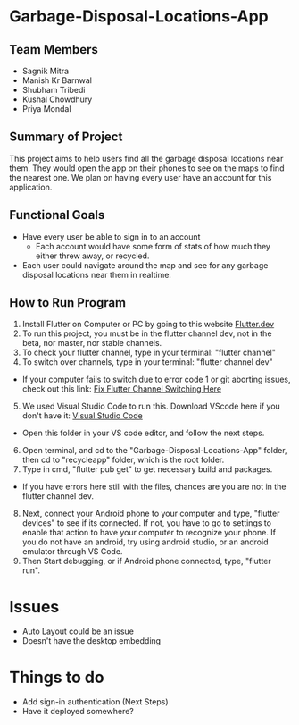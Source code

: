 # Garbage-Disposal-Locations-App 
## Team Members
- Sagnik Mitra
- Manish Kr Barnwal
- Shubham Tribedi
- Kushal Chowdhury
- Priya Mondal

## Summary of Project
This project aims to help users find all the garbage disposal locations near them. They would open the app on their phones to see on the maps to find the nearest one.
We plan on having every user have an account for this application.

## Functional Goals
- Have every user be able to sign in to an account
  - Each account would have some form of stats of how much they either threw away, or recycled.
- Each user could navigate around the map and see for any garbage disposal locations near them in realtime.

## How to Run Program
1. Install Flutter on Computer or PC by going to this website [Flutter.dev](https://flutter.dev/docs/get-started/install)
2. To run this project, you must be in the flutter channel dev, not in the beta, nor master, nor stable channels.
3. To check your flutter channel, type in your terminal: "flutter channel"
4. To switch over channels, type in your terminal: "flutter channel dev"
  - If your computer fails to switch due to error code 1 or git aborting issues, check out this link: [Fix Flutter Channel Switching Here](https://stackoverflow.com/questions/61659910/flutter-error-unable-to-create-dart-snapshot-for-flutter-tool/62140885#62140885?newreg=deb25020c7d1466b8370c7017491bda3)
5. We used Visual Studio Code to run this. Download VScode here if you don't have it: [Visual Studio Code](https://code.visualstudio.com/download)
  - Open this folder in your VS code editor, and follow the next steps.
6. Open terminal, and cd to the "Garbage-Disposal-Locations-App" folder, then cd to "recycleapp" folder, which is the root folder.
7. Type in cmd, "flutter pub get" to get necessary build and packages.
  - If you have errors here still with the files, chances are you are not in the flutter channel dev.
8. Next, connect your Android phone to your computer and type, "flutter devices" to see if its connected. If not, you have to go to settings to enable that action to have your computer to recognize your phone. If you do not have an android, try using android studio, or an android emulator through VS Code. 
9. Then Start debugging, or if Android phone connected, type, "flutter run". 

# Issues
- Auto Layout could be an issue
- Doesn't have the desktop embedding


# Things to do
- Add sign-in authentication (Next Steps)
- Have it deployed somewhere?
